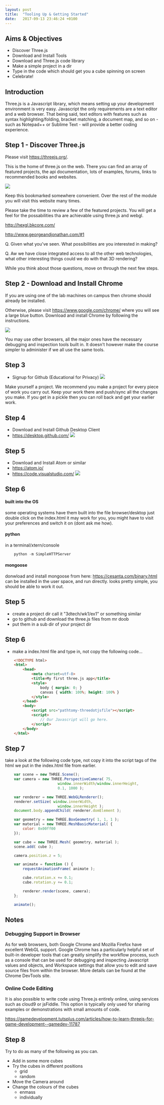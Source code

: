 ```yaml
---
layout: post
title:  "Tooling Up & Getting Started"
date:   2017-09-13 23:46:24 +0100
---
```


## Aims & Objectives
- Discover Three.js
- Download and Install Tools
- Download and Three.js code library
- Make a simple project in a dir
- Type in the code which should get you a cube spinning on screen
- Celebrate!


## Introduction

Three.js is a Javascript library, which means setting up your development environment is very easy. Javascript the only requirements are a text editor and a web browser. That being said, text editors with features such as syntax highlighting/folding, bracket matching, a document map, and so on - such as Notepad++ or Sublime Text - will provide a better coding experience.

## Step 1 - Discover Three.js

Please visit <https://threejs.org/>.

This is the home of three.js on the web. There you can find an array of featured projects, the api documentation, lots of examples, forums, links to recommended books and websites.

![](/3DWebTechCourse/assets/threejs.png)

Keep this bookmarked somewhere convenient. Over the rest of the module you will visit this website many times.

Please take the time to review a few of the featured projects. You will get a feel for the possabilities tha are achievable using three.js and webgl.

<http://hexgl.bkcore.com/>

<http://www.georgeandjonathan.com/#1>

Q. Given what you've seen. What possibilities are you interested in making?

Q. Aw we have close integrated access to all the other web technologies, what other interesting things could we do with that 3D rendering?

While you think about those questions, move on through the next few steps.

## Step 2 - Download and Install Chrome

If you are using one of the lab machines on campus then chrome should already be installed.

Otherwise, please visit <https://www.google.com/chrome/> where you will see a large blue button. Download and install Chrome by following the instructions.

![](/3DWebTechCourse/assets/getchrome.png)

You may use other browsers, all the major ones have the necessary debugging and inspection tools built in. It doesn't however make the course simpler to administer if we all use the same tools.

## Step 3
- Signup for Github (Educational for Privacy)
![](/3DWebTechCourse/assets/githubwecme.png)

Make yourself a project. We recommend you make a project for every piece of work you carry out. Keep your work there and push/sync all the changes you make. If you get in a pickle then you can roll back and get your earlier work.

## Step 4
- Download and Install Github Desktop Client
- https://desktop.github.com/
![](/3DWebTechCourse/assets/getgthubdesktp.png)


## Step 5
- Download and Install Atom or similar
- https://atom.io/
- https://code.visualstudio.com/
![](/3DWebTechCourse/assets/getatm.png)


## Step 6

#### built into the OS

some operating systems have them built into the file browser/desktop just double click on the index.html
it may work for you, you might have to visit your preferences and switch it on (dont ask me how).

#### python

in a terminal/xtern/console

~~~ javascript
    python -m SimpleHTTPServer
~~~


#### mongoose

donwload and install mongoose from here: https://cesanta.com/binary.html
can be installed in the user space, and run directly.
looks pretty simple, you should be able to work it out.



## Step 5

- create a project dir call it "3dtech/wk1/ex1" or something similar
- go to github and download the three.js files from mr doob
- put them in a sub dir of your project dir

##  Step 6

- make a index.html file and type in, not copy the following code...

~~~ html
    <!DOCTYPE html>
    <html>
    	<head>
    		<meta charset=utf-8>
    		<title>My first three.js app</title>
    		<style>
    			body { margin: 0; }
    			canvas { width: 100%; height: 100% }
    		</style>
    	</head>
    	<body>
    		<script src="pathtomy-threedotjsfile"></script>
    		<script>
    			// Our Javascript will go here.
    		</script>
        </body>
    </html>
~~~    

## Step 7

take a look at the following code type, not copy it into the script tags of the html we put in the index.html file from earlier.

~~~ javascript
    var scene = new THREE.Scene();
    var camera = new THREE.PerspectiveCamera( 75,
                        window.innerWidth/window.innerHeight,
                        0.1, 1000 );

    var renderer = new THREE.WebGLRenderer();
    renderer.setSize( window.innerWidth,
                        window.innerHeight );
    document.body.appendChild( renderer.domElement );

    var geometry = new THREE.BoxGeometry( 1, 1, 1 );
    var material = new THREE.MeshBasicMaterial( {
        color: 0x00ff00
    });

    var cube = new THREE.Mesh( geometry, material );
    scene.add( cube );

    camera.position.z = 5;

    var animate = function () {
        requestAnimationFrame( animate );

        cube.rotation.x += 0.1;
        cube.rotation.y += 0.1;

        renderer.render(scene, camera);
    };

    animate();
~~~


## Notes


### Debugging Support in Browser

As for web browsers, both Google Chrome and Mozilla Firefox have excellent WebGL support. Google Chrome has a particularly helpful set of built-in developer tools that can greatly simplify the workflow process, such as a console that can be used for debugging and inspecting Javascript values and objects, and Workspace settings that allow you to edit and save source files from within the browser. More details can be found at the Chrome DevTools site.


### Online Code Editing


It is also possible to write code using Three.js entirely online, using services such as cloud9 or jsFiddle. This option is typically only used for sharing examples or demonstrations with small amounts of code.

https://gamedevelopment.tutsplus.com/articles/how-to-learn-threejs-for-game-development--gamedev-11787


## Step 8

Try to do as many of the following as you can.
- Add in some more cubes
- Try the cubes in different positions
    - grid
    - random
- Move the Camera around
- Change the colours of the cubes
    - enmass
    - individually
